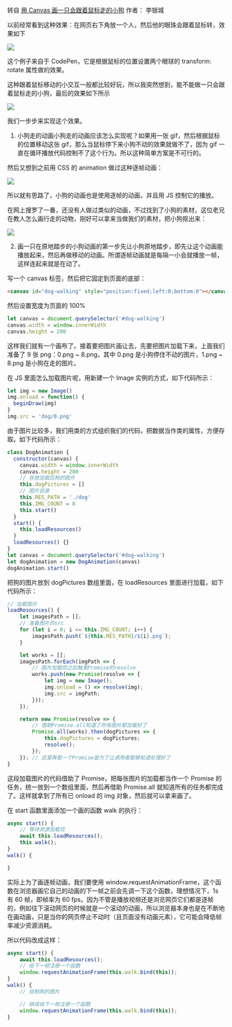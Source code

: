 转自 [用 Canvas 画一只会跟着鼠标走的小狗](https://zhuanlan.zhihu.com/p/34139676?utm_source=qq&utm_medium=social)
作者： 李银城

以前经常看到这种效果：在网页右下角放一个人，然后他的眼珠会跟着鼠标转，效果如下

![](https://pic1.zhimg.com/v2-56f1320cd6b7e0d9017718b23877ff68_b.jpg)

这个例子来自于 CodePen，它是根据鼠标的位置设置两个眼球的 transform: rotate 属性做的效果。

这种跟着鼠标移动的小交互一般都比较好玩，所以我突然想到，能不能做一只会跟着鼠标走的小狗，最后的效果如下所示

![](https://pic3.zhimg.com/v2-448fc78f2ab5fe8e85bf94a88a0b5880_b.jpg)

我们一步步来实现这个效果。

1. 小狗走的动画小狗走的动画应该怎么实现呢？如果用一张 gif，然后根据鼠标的位置移动这张 gif，那么当鼠标停下来小狗不动的效果就做不了，因为 gif 一直在循环播放代码控制不了这个行为。所以这种简单方案是不可行的。

然后又想到之前用 CSS 的 animation 做过这种逐帧动画：

![](https://pic4.zhimg.com/v2-bedff50d1051c1707b82fcd26856f110_b.jpg)

所以就有思路了，小狗的动画也是使用逐帧的动画，并且用 JS 控制它的播放。

在网上搜罗了一番，还没有人做过类似的动画，不过找到了小狗的素材，这位老兄在教人怎么画行走的动物，刚好可以拿来当做我们的素材，把小狗抠出来：

![](https://pic1.zhimg.com/80/v2-ae3b60c28d5875b6467de460dd01af26_hd.jpg)

2. 画一只在原地踏步的小狗动画的第一步先让小狗原地踏步，即先让这个动画能播放起来，然后再做移动的动画。所谓逐帧动画就是每隔一小会就播放一帧，这样连起来就是在动了。

写一个 canvas 标签，然后把它固定到页面的底部：

```html
<canvas id="dog-walking" style="position:fixed;left:0;bottom:0"></canvas>
```

然后设置宽度为页面的 100%

```js
let canvas = document.querySelector('#dog-walking')
canvas.width = window.innerWidth
canvas.height = 200
```

这样我们就有一个画布了。接着要把图片画让去，先要把图片加载下来，上面我们准备了 9 张 png：0.png ~ 8.png，其中 0.png 是小狗停住不动的图片，1.png ~ 8.png 是小狗在走的图片。

在 JS 里面怎么加载图片呢，用新建一个 Image 实例的方式，如下代码所示：

```js
let img = new Image()
img.onload = function() {
  beginDraw(img)
}
img.src = 'dog/0.png'
```

由于图片比较多，我们用类的方式组织我们的代码，把数据当作类的属性，方便存取。如下代码所示：

```js
class DogAnimation {
  constructor(canvas) {
    canvas.width = window.innerWidth
    canvas.height = 200
    // 存放加载后狗的图片
    this.dogPictures = []
    // 图片目录
    this.RES_PATH = './dog'
    this.IMG_COUNT = 8
    this.start()
  }
  start() {
    this.loadResources()
  }
  loadResources() {}
}
let canvas = document.querySelector('#dog-walking')
let dogAnimation = new DogAnimation(canvas)
dogAnimation.start()
```

把狗的图片放到 dogPictures 数组里面，在 loadResources 里面进行加载，如下代码所示：

```js
// 加载图片
loadResources() {
    let imagesPath = [];
    // 准备图片的src
    for (let i = 0; i <= this.IMG_COUNT; i++) {
        imagesPath.push(`${this.RES_PATH}/${i}.png`);
    }

    let works = [];
    imagesPath.forEach(imgPath => {
        // 图片加载完之后触发Promise的resolve
        works.push(new Promise(resolve => {
            let img = new Image();
            img.onload = () => resolve(img);
            img.src = imgPath;
        }));
    });

    return new Promise(resolve => {
        // 借助Promise.all知道了所有图片都加载好了
        Promise.all(works).then(dogPictures => {
            this.dogPictures = dogPictures;
            resolve();
        });
    }); // 这里再套一个Promise是为了让调用者能够知道处理好了
}
```

这段加载图片的代码借助了 Promise，把每张图片的加载都当作一个 Promise 的任务，统一放到一个数组里面，然后再借助 Promise.all 就知道所有的任务都完成了。这样就拿到了所有已 onload 的 img 对象，然后就可以拿来画了。

在 start 函数里面添加一个画的函数 walk 的执行：

```js
async start() {
    // 等待资源加载完
    await this.loadResources();
    this.walk();
}
walk() {

}
```

实际上为了画逐帧动画，我们要使用 window.requestAnimationFrame，这个函数在浏览器画它自己的动画的下一帧之前会先调一下这个函数，理想情况下，1s 有 60 帧，即帧率为 60 fps。因为不管是播放视频还是浏览网页它们都是逐帧的，例如往下滚动网页的时候就是一个滚动的动画，所以浏览器本身也是在不断地在画动画，只是当你的网页停止不动时（且页面没有动画元素），它可能会降低帧率减少资源消耗。

所以代码改成这样：

```js
async start() {
    await this.loadResources();
    // 给下一帧注册一个函数
    window.requestAnimationFrame(this.walk.bind(this));
}
walk() {
    // 绘制狗的图片

    // 继续给下一帧注册一个函数
    window.requestAnimationFrame(this.walk.bind(this));
}
```

